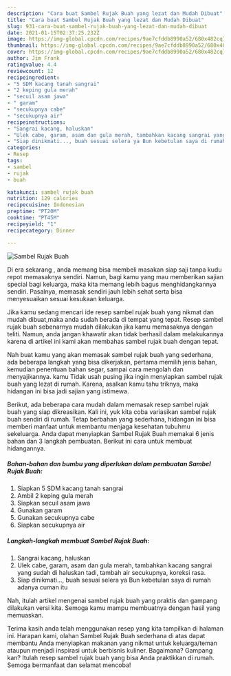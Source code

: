 ```yaml
---
description: "Cara buat Sambel Rujak Buah yang lezat dan Mudah Dibuat"
title: "Cara buat Sambel Rujak Buah yang lezat dan Mudah Dibuat"
slug: 931-cara-buat-sambel-rujak-buah-yang-lezat-dan-mudah-dibuat
date: 2021-01-15T02:37:25.232Z
image: https://img-global.cpcdn.com/recipes/9ae7cfddb8990a52/680x482cq70/sambel-rujak-buah-foto-resep-utama.jpg
thumbnail: https://img-global.cpcdn.com/recipes/9ae7cfddb8990a52/680x482cq70/sambel-rujak-buah-foto-resep-utama.jpg
cover: https://img-global.cpcdn.com/recipes/9ae7cfddb8990a52/680x482cq70/sambel-rujak-buah-foto-resep-utama.jpg
author: Jim Frank
ratingvalue: 4.4
reviewcount: 12
recipeingredient:
- "5 SDM kacang tanah sangrai"
- "2 keping gula merah"
- "secuil asam jawa"
- " garam"
- "secukupnya cabe"
- "secukupnya air"
recipeinstructions:
- "Sangrai kacang, haluskan"
- "Ulek cabe, garam, asam dan gula merah, tambahkan kacang sangrai yang sudah di haluskan tadi, tambah air secukupnya, koreksi rasa."
- "Siap dinikmati..., buah sesuai selera ya Bun kebetulan saya di rumah adanya cuman itu"
categories:
- Resep
tags:
- sambel
- rujak
- buah

katakunci: sambel rujak buah 
nutrition: 129 calories
recipecuisine: Indonesian
preptime: "PT20M"
cooktime: "PT45M"
recipeyield: "1"
recipecategory: Dinner

---
```



![Sambel Rujak Buah](https://img-global.cpcdn.com/recipes/9ae7cfddb8990a52/680x482cq70/sambel-rujak-buah-foto-resep-utama.jpg)

Di era  sekarang , anda memang bisa membeli masakan siap saji tanpa kudu repot memasaknya sendiri. Namun, bagi kamu yang mau memberikan sajian special bagi keluarga, maka kita memang lebih bagus menghidangkannya sendiri. Pasalnya, memasak sendiri jauh lebih sehat serta bisa menyesuaikan sesuai kesukaan keluarga.

Jika kamu sedang mencari ide resep sambel rujak buah yang nikmat dan mudah dibuat,maka anda sudah berada di tempat yang tepat. Resep sambel rujak buah  sebenarnya mudah dilakukan jika kamu memasaknya dengan teliti. Namun, anda jangan khawatir akan tidak berhasil dalam melakukannya 
karena di artikel ini kami akan membahas sambel rujak buah dengan tepat.  



Nah buat kamu yang akan memasak sambel rujak buah yang sederhana, ada beberapa langkah yang bisa dikerjakan, pertama memilih jenis bahan, kemudian penentuan bahan segar, sampai cara mengolah dan menyajikannya. kamu Tidak usah pusing jika ingin menyiapkan sambel rujak buah yang lezat di rumah. Karena, asalkan kamu  tahu triknya, maka hidangan ini bisa jadi sajian yang istimewa.

Berikut, ada beberapa cara mudah dalam memasak resep sambel rujak buah yang siap dikreasikan. Kali ini, yuk kita coba variasikan sambel rujak buah sendiri di rumah. Tetap berbahan yang sederhana, hidangan ini bisa memberi manfaat untuk membantu menjaga kesehatan tubuhmu sekeluarga. Anda dapat menyiapkan Sambel Rujak Buah memakai 6 jenis bahan dan 3 langkah pembuatan. Berikut ini cara untuk membuat hidangannya.

<!--inarticleads1-->

##### Bahan-bahan dan bumbu yang diperlukan dalam pembuatan Sambel Rujak Buah:

1. Siapkan 5 SDM kacang tanah sangrai
1. Ambil 2 keping gula merah
1. Siapkan secuil asam jawa
1. Gunakan  garam
1. Gunakan secukupnya cabe
1. Siapkan secukupnya air




<!--inarticleads2-->

##### Langkah-langkah membuat Sambel Rujak Buah:

1. Sangrai kacang, haluskan
1. Ulek cabe, garam, asam dan gula merah, tambahkan kacang sangrai yang sudah di haluskan tadi, tambah air secukupnya, koreksi rasa.
1. Siap dinikmati..., buah sesuai selera ya Bun kebetulan saya di rumah adanya cuman itu




Nah, itulah artikel mengenai  sambel rujak buah  yang praktis dan gampang dilakukan versi kita. Semoga kamu mampu membuatnya dengan hasil yang memuaskan. 

Terima kasih anda telah menggunakan resep yang kita tampilkan di halaman ini. Harapan kami, olahan  Sambel Rujak Buah sederhana di atas dapat membantu Anda menyiapkan makanan yang nikmat untuk keluarga/teman ataupun menjadi inspirasi untuk berbisnis kuliner. Bagaimana? Gampang kan? Itulah resep sambel rujak buah yang bisa Anda praktikkan di rumah. Semoga bermanfaat dan selamat mencoba!

